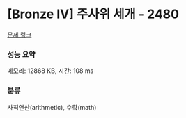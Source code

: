# [Bronze IV] 주사위 세개 - 2480 

[문제 링크](https://www.acmicpc.net/problem/2480) 

### 성능 요약

메모리: 12868 KB, 시간: 108 ms

### 분류

사칙연산(arithmetic), 수학(math)

